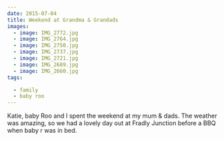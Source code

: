 ```yaml
---
date: 2015-07-04
title: Weekend at Grandma & Grandads
images:
  - image: IMG_2772.jpg
  - image: IMG_2764.jpg
  - image: IMG_2750.jpg
  - image: IMG_2737.jpg
  - image: IMG_2721.jpg
  - image: IMG_2689.jpg
  - image: IMG_2660.jpg
tags:

  - family
  - baby roo
---
```

Katie, baby Roo and I spent the weekend at my mum & dads. The weather was amazing, so we had a lovely day out at Fradly Junction before a BBQ when baby r was in bed.